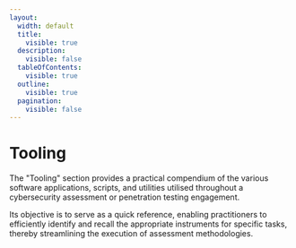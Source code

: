 ```yaml
---
layout:
  width: default
  title:
    visible: true
  description:
    visible: false
  tableOfContents:
    visible: true
  outline:
    visible: true
  pagination:
    visible: false
---
```


# Tooling

The "Tooling" section provides a practical compendium of the various software applications, scripts, and utilities utilised throughout a cybersecurity assessment or penetration testing engagement.

Its objective is to serve as a quick reference, enabling practitioners to efficiently identify and recall the appropriate instruments for specific tasks, thereby streamlining the execution of assessment methodologies.
